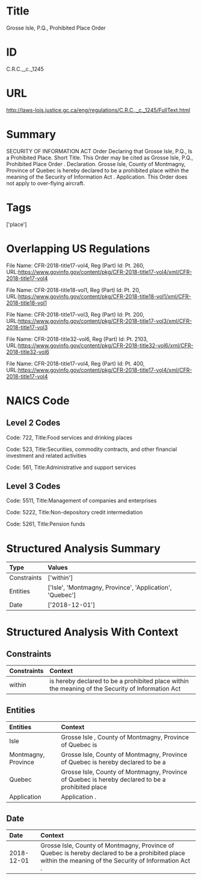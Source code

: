# Title
Grosse Isle, P.Q., Prohibited Place Order


# ID
C.R.C.,_c._1245

# URL
http://laws-lois.justice.gc.ca/eng/regulations/C.R.C.,_c._1245/FullText.html


# Summary
SECURITY OF INFORMATION ACT Order Declaring that Grosse Isle, P.Q., Is a Prohibited Place.
Short Title.
This Order may be cited as  Grosse Isle, P.Q., Prohibited Place Order .
Declaration.
Grosse Isle, County of Montmagny, Province of Quebec is hereby declared to be a prohibited place within the meaning of the  Security of Information Act .
Application.
This Order does not apply to over-flying aircraft.


# Tags
['place']


# Overlapping US Regulations
File Name: CFR-2018-title17-vol4, Reg (Part) Id: Pt. 260, URL:https://www.govinfo.gov/content/pkg/CFR-2018-title17-vol4/xml/CFR-2018-title17-vol4

File Name: CFR-2018-title18-vol1, Reg (Part) Id: Pt. 20, URL:https://www.govinfo.gov/content/pkg/CFR-2018-title18-vol1/xml/CFR-2018-title18-vol1

File Name: CFR-2018-title17-vol3, Reg (Part) Id: Pt. 200, URL:https://www.govinfo.gov/content/pkg/CFR-2018-title17-vol3/xml/CFR-2018-title17-vol3

File Name: CFR-2018-title32-vol6, Reg (Part) Id: Pt. 2103, URL:https://www.govinfo.gov/content/pkg/CFR-2018-title32-vol6/xml/CFR-2018-title32-vol6

File Name: CFR-2018-title17-vol4, Reg (Part) Id: Pt. 400, URL:https://www.govinfo.gov/content/pkg/CFR-2018-title17-vol4/xml/CFR-2018-title17-vol4




# NAICS Code
## Level 2 Codes
Code: 722, Title:Food services and drinking places

Code: 523, Title:Securities, commodity contracts, and other financial investment and related activities

Code: 561, Title:Administrative and support services




## Level 3 Codes
Code: 5511, Title:Management of companies and enterprises

Code: 5222, Title:Non-depository credit intermediation

Code: 5261, Title:Pension funds







# Structured Analysis Summary
| Type        | Values                                                   |
|:------------|:---------------------------------------------------------|
| Constraints | ['within']                                               |
| Entities    | ['Isle', 'Montmagny, Province', 'Application', 'Quebec'] |
| Date        | ['2018-12-01']                                           |


# Structured Analysis With Context
 


## Constraints
| Constraints   | Context                                                                                           |
|:--------------|:--------------------------------------------------------------------------------------------------|
| within        | is hereby declared to be a prohibited place within the meaning of the Security of Information Act |


## Entities
| Entities            | Context                                                                                           |
|:--------------------|:--------------------------------------------------------------------------------------------------|
| Isle                | Grosse  Isle , County of Montmagny, Province of Quebec is                                         |
| Montmagny, Province | Grosse Isle, County of  Montmagny, Province of Quebec is hereby declared to be a                  |
| Quebec              | Grosse Isle, County of Montmagny, Province of  Quebec is hereby declared to be a prohibited place |
| Application         | Application .                                                                                     |


## Date
| Date       | Context                                                                                                                                                   |
|:-----------|:----------------------------------------------------------------------------------------------------------------------------------------------------------|
| 2018-12-01 | Grosse Isle, County of Montmagny, Province of Quebec is hereby declared to be a prohibited place within the meaning of the  Security of Information Act . |


